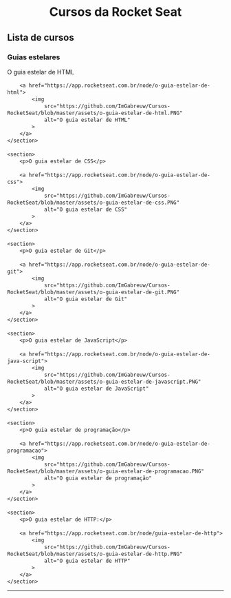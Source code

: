 <h1 align="center">Cursos da Rocket Seat</h1>

<h2 align="left">Lista de cursos</h2>

<h3>Guias estelares</h3>
<div>
    <section>
        <p>O guia estelar de HTML</p>

        <a href="https://app.rocketseat.com.br/node/o-guia-estelar-de-html">
            <img 
                src="https://github.com/ImGabreuw/Cursos-RocketSeat/blob/master/assets/o-guia-estelar-de-html.PNG"
                alt="O guia estelar de HTML"
            >
        </a>
    </section>

    <section>
        <p>O guia estelar de CSS</p>

        <a href="https://app.rocketseat.com.br/node/o-guia-estelar-de-css">
            <img 
                src="https://github.com/ImGabreuw/Cursos-RocketSeat/blob/master/assets/o-guia-estelar-de-css.PNG" 
                alt="O guia estelar de CSS"
            >
        </a>
    </section>

    <section>
        <p>O guia estelar de Git</p>

        <a href="https://app.rocketseat.com.br/node/o-guia-estelar-de-git">
            <img 
                src="https://github.com/ImGabreuw/Cursos-RocketSeat/blob/master/assets/o-guia-estelar-de-git.PNG" 
                alt="O guia estelar de Git"
            >
        </a>
    </section>

    <section>
        <p>O guia estelar de JavaScript</p>

        <a href="https://app.rocketseat.com.br/node/o-guia-estelar-de-java-script">
            <img 
                src="https://github.com/ImGabreuw/Cursos-RocketSeat/blob/master/assets/o-guia-estelar-de-javascript.PNG"
                alt="O guia estelar de JavaScript"
            >
        </a>
    </section>

    <section>
        <p>O guia estelar de programação</p>

        <a href="https://app.rocketseat.com.br/node/o-guia-estelar-de-programacao">
            <img 
                src="https://github.com/ImGabreuw/Cursos-RocketSeat/blob/master/assets/o-guia-estelar-de-programacao.PNG" 
                alt="O guia estelar de programação"
            >
        </a>
    </section>

    <section>
        <p>O guia estelar de HTTP:</p>

        <a href="https://app.rocketseat.com.br/node/guia-estelar-de-http">
            <img 
                src="https://github.com/ImGabreuw/Cursos-RocketSeat/blob/master/assets/o-guia-estelar-de-http.PNG" 
                alt="O guia estelar de HTTP"
            >
        </a>
    </section>
</div>

---
